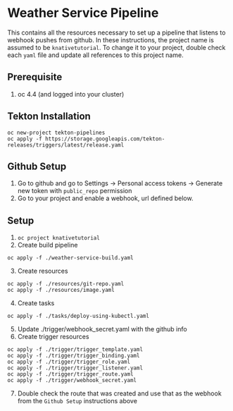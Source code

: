 # Weather Service Pipeline
This contains all the resources necessary to set up a pipeline that listens to webhook pushes from github.  In these instructions, the project name is assumed to be `knativetutorial`.  To change it to your project, double check each `yaml` file and update all references to this project name.


## Prerequisite
1.  oc 4.4 (and logged into your cluster)


## Tekton Installation
```
oc new-project tekton-pipelines
oc apply -f https://storage.googleapis.com/tekton-releases/triggers/latest/release.yaml
```


## Github Setup
1.  Go to github and go to Settings -> Personal access tokens -> Generate new token with `public_repo` permission
2.  Go to your project and enable a webhook, url defined below.


## Setup
1.  `oc project knativetutorial`
2.  Create build pipeline
```
oc apply -f ./weather-service-build.yaml
```
3.  Create resources
```
oc apply -f ./resources/git-repo.yaml
oc apply -f ./resources/image.yaml
```
4.  Create tasks
```
oc apply -f ./tasks/deploy-using-kubectl.yaml
```
5.  Update ./trigger/webhook_secret.yaml with the github info
6.  Create trigger resources
```
oc apply -f ./trigger/trigger_template.yaml
oc apply -f ./trigger/trigger_binding.yaml
oc apply -f ./trigger/trigger_role.yaml
oc apply -f ./trigger/trigger_listener.yaml
oc apply -f ./trigger/trigger_route.yaml
oc apply -f ./trigger/webhook_secret.yaml
```
7.  Double check the route that was created and use that as the webhook from the `Github Setup` instructions above
